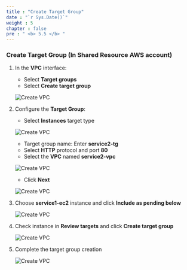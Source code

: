```yaml
---
title : "Create Target Group"
date : "`r Sys.Date()`"
weight : 5
chapter : false
pre : " <b> 5.5 </b> "
---
```


### Create Target Group (In Shared Resource AWS account)

1. In the **VPC** interface:
    - Select **Target groups**
    - Select **Create target group**

    ![Create VPC](/images/5/5.5-targetgroup/0001-createtargetgroup.PNG?featherlight=false&width=90pc)

2. Configure the **Target Group**:
    - Select **Instances** target type

    ![Create VPC](/images/5/5.5-targetgroup/0002-createtargetgroup.PNG?featherlight=false&width=90pc)

    - Target group name: Enter **service2-tg**
    - Select **HTTP** protocol and port **80**
    - Select the **VPC** named **service2-vpc**

    ![Create VPC](/images/5/5.5-targetgroup/0003-createtargetgroup.PNG?featherlight=false&width=90pc)

    - Click **Next**

    ![Create VPC](/images/5/5.5-targetgroup/0004-createtargetgroup.PNG?featherlight=false&width=90pc)

3. Choose **service1-ec2** instance and click **Include as pending below**

    ![Create VPC](/images/5/5.5-targetgroup/0005-createtargetgroup.PNG?featherlight=false&width=90pc)

4. Check instance in **Review targets** and click **Create target group**

    ![Create VPC](/images/5/5.5-targetgroup/0006-createtargetgroup.PNG?featherlight=false&width=90pc)

5. Complete the target group creation

    ![Create VPC](/images/5/5.5-targetgroup/0007-createtargetgroup.PNG?featherlight=false&width=90pc)
